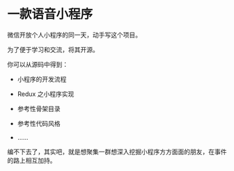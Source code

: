 # 一款语音小程序

微信开放个人小程序的同一天，动手写这个项目。

为了便于学习和交流，将其开源。

你可以从源码中得到：

- 小程序的开发流程

- Redux 之小程序实现

- 参考性骨架目录

- 参考性代码风格

- ......

编不下去了，其实吧，就是想聚集一群想深入挖掘小程序方方面面的朋友，在事件的路上相互加持。